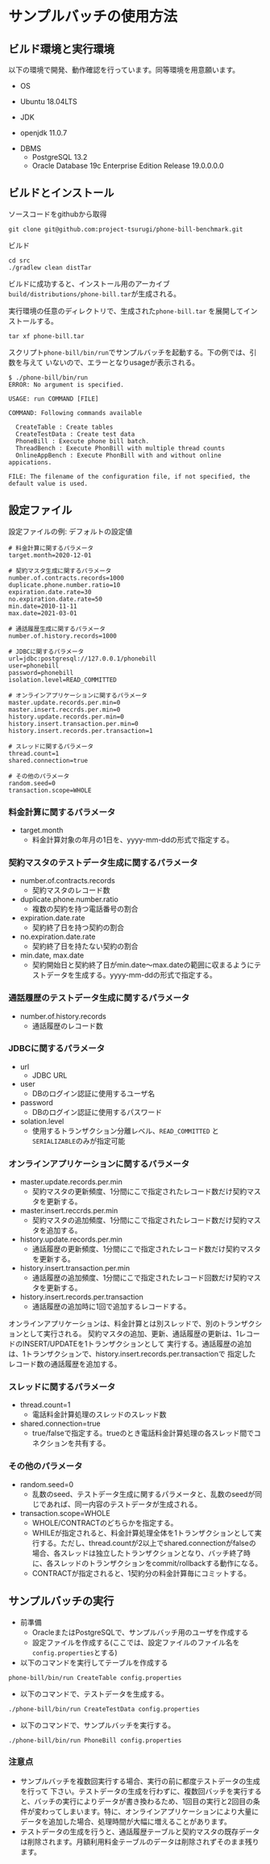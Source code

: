 # サンプルバッチの使用方法


## ビルド環境と実行環境

以下の環境で開発、動作確認を行っています。同等環境を用意願います。

* OS
 - Ubuntu 18.04LTS
* JDK
 - openjdk 11.0.7
* DBMS
  - PostgreSQL 13.2
  - Oracle Database 19c Enterprise Edition Release 19.0.0.0.0

## ビルドとインストール

ソースコードをgithubから取得

```
git clone git@github.com:project-tsurugi/phone-bill-benchmark.git
```

ビルド

```
cd src
./gradlew clean distTar
```
ビルドに成功すると、インストール用のアーカイブ`build/distributions/phone-bill.tar`が生成される。

実行環境の任意のディレクトリで、生成された`phone-bill.tar` を展開してインストールする。

```
tar xf phone-bill.tar
```

スクリプト`phone-bill/bin/run`でサンプルバッチを起動する。下の例では、引数を与えて
いないので、エラーとなりusageが表示される。

```
$ ./phone-bill/bin/run
ERROR: No argument is specified.

USAGE: run COMMAND [FILE]

COMMAND: Following commands available

  CreateTable : Create tables
  CreateTestData : Create test data
  PhoneBill : Execute phone bill batch.
  ThreadBench : Execute PhonBill with multiple thread counts
  OnlineAppBench : Execute PhonBill with and without online appications.

FILE: The filename of the configuration file, if not specified, the default value is used.
```

## 設定ファイル

設定ファイルの例: デフォルトの設定値

```
# 料金計算に関するパラメータ
target.month=2020-12-01

# 契約マスタ生成に関するパラメータ
number.of.contracts.records=1000
duplicate.phone.number.ratio=10
expiration.date.rate=30
no.expiration.date.rate=50
min.date=2010-11-11
max.date=2021-03-01

# 通話履歴生成に関するパラメータ
number.of.history.records=1000

# JDBCに関するパラメータ
url=jdbc:postgresql://127.0.0.1/phonebill
user=phonebill
password=phonebill
isolation.level=READ_COMMITTED

# オンラインアプリケーションに関するパラメータ
master.update.records.per.min=0
master.insert.reccrds.per.min=0
history.update.records.per.min=0
history.insert.transaction.per.min=0
history.insert.records.per.transaction=1

# スレッドに関するパラメータ
thread.count=1
shared.connection=true

# その他のパラメータ
random.seed=0
transaction.scope=WHOLE
```

### 料金計算に関するパラメータ

* target.month
  - 料金計算対象の年月の1日を、yyyy-mm-ddの形式で指定する。

### 契約マスタのテストデータ生成に関するパラメータ
* number.of.contracts.records
  - 契約マスタのレコード数
* duplicate.phone.number.ratio
  - 複数の契約を持つ電話番号の割合
* expiration.date.rate
  - 契約終了日を持つ契約の割合
* no.expiration.date.rate
  - 契約終了日を持たない契約の割合
* min.date, max.date
  - 契約開始日と契約終了日がmin.date～max.dateの範囲に収まるようにテストデータを生成する。yyyy-mm-ddの形式で指定する。

### 通話履歴のテストデータ生成に関するパラメータ

* number.of.history.records
  - 通話履歴のレコード数

### JDBCに関するパラメータ
* url
  - JDBC URL
* user
  - DBのログイン認証に使用するユーザ名
* password
  - DBのログイン認証に使用するパスワード
* solation.level
  - 使用するトランザクション分離レベル、`READ_COMMITTED` と `SERIALIZABLE`のみが指定可能

### オンラインアプリケーションに関するパラメータ

* master.update.records.per.min
  - 契約マスタの更新頻度、1分間にこで指定されたレコード数だけ契約マスタを更新する。
* master.insert.reccrds.per.min
  - 契約マスタの追加頻度、1分間にこで指定されたレコード数だけ契約マスタを追加する。
* history.update.records.per.min
  - 通話履歴の更新頻度、1分間にこで指定されたレコード数だけ契約マスタを更新する。
* history.insert.transaction.per.min
  - 通話履歴の追加頻度、1分間にこで指定されたレコード回数だけ契約マスタを更新する。
* history.insert.records.per.transaction
  - 通話履歴の追加時に1回で追加するレコードする。

オンラインアプリケーションは、料金計算とは別スレッドで、別のトランザクションとして実行される。
契約マスタの追加、更新、通話履歴の更新は、1レコードのINSERT/UPDATEを1トランザクションとして
実行する。通話履歴の追加は、1トランザクションで、history.insert.records.per.transactionで
指定したレコード数の通話履歴を追加する。

### スレッドに関するパラメータ
* thread.count=1
  - 電話料金計算処理のスレッドのスレッド数
* shared.connection=true
  - true/falseで指定する。trueのとき電話料金計算処理の各スレッド間でコネクションを共有する。

### その他のパラメータ
* random.seed=0
  - 乱数のseed、テストデータ生成に関するパラメータと、乱数のseedが同じであれば、同一内容のテストデータが生成される。
* transaction.scope=WHOLE
  - WHOLE/CONTRACTのどちらかを指定する。
  - WHILEが指定されると、料金計算処理全体を1トランザクションとして実行する。ただし、thread.countが2以上でshared.connectionがfalseの場合、各スレッドは独立したトランザクションとなり、バッチ終了時に、各スレッドのトランザクションをcommit/rollbackする動作になる。
  - CONTRACTが指定されると、1契約分の料金計算毎にコミットする。

## サンプルバッチの実行

* 前準備
  - OracleまたはPostgreSQLで、サンプルバッチ用のユーザを作成する
  - 設定ファイルを作成する(ここでは、設定ファイルのファイル名を`config.properties`とする)
* 以下のコマンドを実行してテーブルを作成する
```
phone-bill/bin/run CreateTable config.properties
```
* 以下のコマンドで、テストデータを生成する。
```
./phone-bill/bin/run CreateTestData config.properties
```
* 以下のコマンドで、サンプルバッチを実行する。
```
./phone-bill/bin/run PhoneBill config.properties
```

### 注意点

* サンプルバッチを複数回実行する場合、実行の前に都度テストデータの生成を行って
下さい。テストデータの生成を行わずに、複数回バッチを実行すると、バッチの実行によりデータが書き換わるため、1回目の実行と2回目の条件が変わってしまいます。特に、オンラインアプリケーションにより大量にデータを追加した場合、処理時間が大幅に増えることがあります。
* テストデータの生成を行うと、通話履歴テーブルと契約マスタの既存データは削除されます。月額利用料金テーブルのデータは削除されずそのまま残ります。


